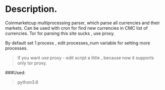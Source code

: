 # Description.
Coinmarketcup multiprocessing parser, which parse all currencies and their markets. Can be used with cron for find new currencies in CMC list of currencies. Tor for parsing this site sucks , use proxy.

By default set 1 process , edit processes_num variable for setting more processes. 
> If you want use proxy - edit script a little , because now it supports only tor proxy.

###Used:
> python3.6
